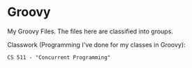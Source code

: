 # Groovy

My Groovy Files. The files here are classified into groups.

Classwork (Programming I've done for my classes in Groovy):

    CS 511 - "Concurrent Programming"

